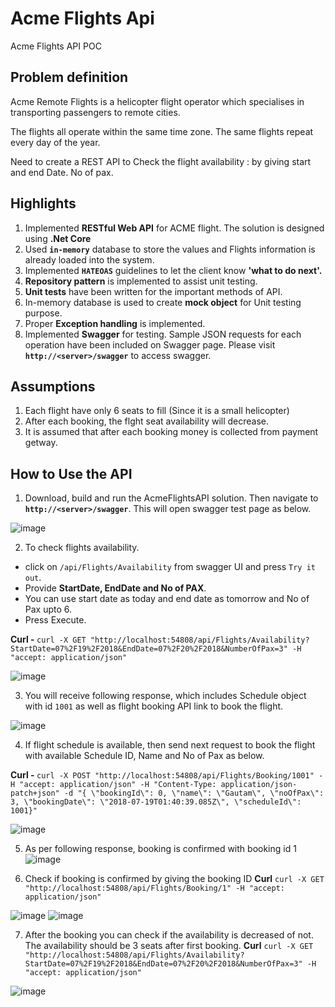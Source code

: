 # Acme Flights Api
Acme Flights API POC

## Problem definition

Acme Remote Flights is a helicopter flight operator which specialises in transporting passengers to remote cities. 
 
The flights all operate within the same time zone.  The same flights repeat every day of the year.

Need to create a REST API to Check the flight availability : by giving start and end Date. No of pax.

## Highlights
1. Implemented <b>RESTful Web API</b> for ACME flight. The solution is designed using <b>.Net Core</b> 
2. Used <b>`in-memory`</b> database to store the values and Flights information is already loaded into the system.
3. Implemented <b>`HATEOAS`</b> guidelines to let the client know <b>'what to do next'.</b>
4. <b>Repository pattern</b> is implemented to assist unit testing.
5. <b>Unit tests</b> have been written for the important methods of API.
6. In-memory database is used to create <b>mock object</b> for Unit testing purpose.
7. Proper <b>Exception handling</b> is implemented.
8. Implemented <b>Swagger</b> for testing. Sample JSON requests for each operation have been included on Swagger page. Please visit <b>`http://<server>/swagger`</b> to access swagger.

## Assumptions
1. Each flight have only 6 seats to fill (Since it is a small helicopter)
2. After each booking, the flght seat availability will decrease.
3. It is assumed that after each booking money is collected from payment getway.

## How to Use the API
1. Download, build and run the AcmeFlightsAPI solution. Then navigate to <b>`http://<server>/swagger`</b>. This will open swagger test page as below. 
 
 ![image](https://user-images.githubusercontent.com/34414643/42915797-5b08df20-8b45-11e8-88c1-be72f95ba526.png)

2. To check flights availability. 
  - click on `/api/Flights/Availability` from swagger UI and press `Try it out`. 
  - Provide <b>StartDate, EndDate and No of PAX</b>. 
  - You can use start date as today and end date as tomorrow and No of Pax upto 6. 
  - Press Execute.
  
<b>Curl - </b> 
`curl -X GET "http://localhost:54808/api/Flights/Availability?StartDate=07%2F19%2F2018&EndDate=07%2F20%2F2018&NumberOfPax=3" -H "accept: application/json"`
 
 ![image](https://user-images.githubusercontent.com/34414643/42915994-3defdba4-8b46-11e8-9d70-a8d77db5722f.png)
 
3. You will receive following response, which includes Schedule object with id `1001` as well as flight booking API link to book the flight.
 
 ![image](https://user-images.githubusercontent.com/34414643/42916058-a8b5eb0e-8b46-11e8-9f04-21186c485f8a.png)

4. If flight schedule is available, then send next request to book the flight with available Schedule ID, Name and No of Pax as below.

<b>Curl - </b> 
`curl -X POST "http://localhost:54808/api/Flights/Booking/1001" -H "accept: application/json" -H "Content-Type: application/json-patch+json" -d "{ \"bookingId\": 0, \"name\": \"Gautam\", \"noOfPax\": 3, \"bookingDate\": \"2018-07-19T01:40:39.085Z\", \"scheduleId\": 1001}"`

 ![image](https://user-images.githubusercontent.com/34414643/42916270-b6db9336-8b47-11e8-85ba-68edcbb4bba0.png)
 
 5. As per following response, booking is confirmed with booking id 1
 ![image](https://user-images.githubusercontent.com/34414643/42916541-203bb5c6-8b49-11e8-9508-c4da29829c8f.png)

 6. Check if booking is confirmed by giving the booking ID
 <b>Curl</b> `curl -X GET "http://localhost:54808/api/Flights/Booking/1" -H "accept: application/json"`
 
 ![image](https://user-images.githubusercontent.com/34414643/42916587-661b2130-8b49-11e8-8427-121ab793c0b3.png)
 ![image](https://user-images.githubusercontent.com/34414643/42916610-79ed2bd6-8b49-11e8-867d-23de7387074d.png)

 7. After the booking you can check if the availability is decreased of not. The availability should be 3 seats after first booking.
 <b>Curl</b> `curl -X GET "http://localhost:54808/api/Flights/Availability?StartDate=07%2F19%2F2018&EndDate=07%2F20%2F2018&NumberOfPax=3" -H "accept: application/json"`
 
 ![image](https://user-images.githubusercontent.com/34414643/42916649-af88fdb0-8b49-11e8-9929-ed51d455f190.png)



